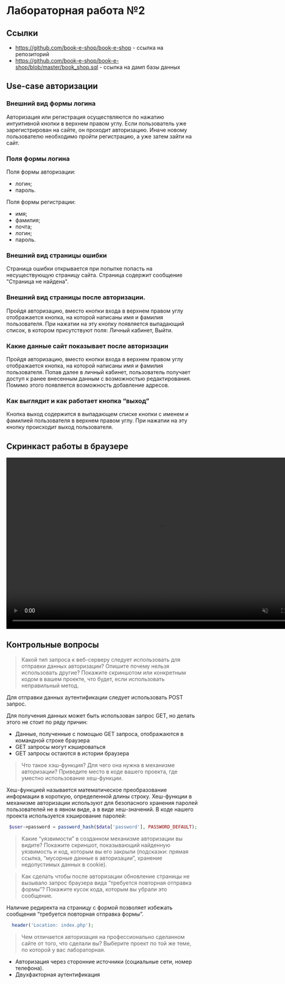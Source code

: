 # Лабораторная работа №2

## Ссылки
* https://github.com/book-e-shop/book-e-shop - ссылка на репозиторий 
* https://github.com/book-e-shop/book-e-shop/blob/master/book_shop.sql - ссылка на дамп базы данных
## Use-case авторизации

### Внешний вид формы логина

Авторизация или регистрация осуществляются по нажатию интуитивной кнопки в верхнем правом углу. Если пользователь уже зарегистрирован на сайте, он проходит авторизацию. Иначе новому пользователю необходимо пройти регистрацию, а уже затем зайти на сайт.

### Поля формы логина

Поля формы авторизации: 
* логин;
* пароль.

Поля формы регистрации:
* имя;
* фамилия;
* почта;
* логин;
* пароль.

### Внешний вид страницы ошибки

Страница ошибки открывается при попытке попасть на несуществующую страницу сайта. Страница содержит сообщение "Страница не найдена".

### Внешний вид страницы после авторизации.

Пройдя авторизацию, вместо кнопки входа в верхнем правом углу отображается кнопка, на которой написаны имя и фамилия пользователя. При нажатии на эту кнопку появляется выпадающий список, в котором присутствуют поля: Личный кабинет, Выйти.

### Какие данные сайт показывает после авторизации

Пройдя авторизацию, вместо кнопки входа в верхнем правом углу отображается кнопка, на которой написаны имя и фамилия пользователя. Попав далее в личный кабинет, пользователь получает доступ к ранее внесенным данным с возможностью редактирования. Помимо этого появляется возможность добавление адресов.

### Как выглядит и как работает кнопка “выход”

Кнопка выход содержится в выпадающем списке кнопки с именем и фамилией пользователя в верхнем правом углу. При нажатии на эту кнопку происходит выход пользователя.

## Скринкаст работы в браузере

<video autoplay muted  loop width="800" height="450" src = "videos/lab2/1.mp4"></video> 

## Контрольные вопросы

> Какой тип запроса к веб-серверу следует использовать для отправки данных авторизации? Опишите почему нельзя использовать другие? Покажите скриншотом или конкретным кодом в вашем проекте, что будет, если использовать неправильный метод.

Для отправки данных аутентификации следует использовать POST запрос.

Для получения данных может быть использован запрос GET, но делать этого не стоит по ряду причин:

 * Данные, полученные с помощью GET запроса, отображаются в командной строке браузера
 * GET запросы могут кэшироваться
 * GET запросы остаются в истории браузера
 
> Что такое хэш-функция? Для чего она нужна в механизме авторизации? Приведите место в коде вашего проекта, где уместно использование хеш-функции.

Хеш-функцией называется математическое преобразование информации в короткую, определенной длины строку. Хеш-функции в механизме авторизации используют для безопасного хранения паролей пользователей не в явном виде, а в виде хеш-значений. В коде нашего проекта используется хэширование паролей:

```php
 $user->password = password_hash($data['password'], PASSWORD_DEFAULT);
```

> Какие “уязвимости” в созданном механизме авторизации вы видите? Покажите скриншот, показывающий найденную уязвимость и код, которым вы его закрыли (подсказки: прямая ссылка, “мусорные данные в авторизации”, хранение недопустимых данных в cookie).

> Как сделать чтобы после авторизации обновление страницы не вызывало запрос браузера вида “требуется повторная отправка формы”? Покажите кусок кода, которым вы убрали это сообщение.

Наличие редиректа на страницу с формой позволяет избежать сообщения “требуется повторная отправка формы”.

```php
  header('Location: index.php');
```


> Чем отличается авторизация на профессионально сделанном сайте от того, что сделали вы? Выберите проект по той же теме, по которой у вас лабораторная.

* Авторизация через сторонние источники (социальные сети, номер телефона).
* Двухфакторная аутентификация

